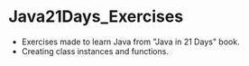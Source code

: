# Java21Days_Exercises
* Exercises made to learn Java from "Java in 21 Days" book.
* Creating class instances and functions.
